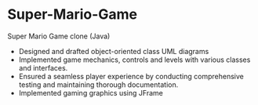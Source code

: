 # Super-Mario-Game
Super Mario Game clone (Java)
- Designed and drafted object-oriented class UML diagrams
- Implemented game mechanics, controls and levels with various classes and interfaces.
- Ensured a seamless player experience by conducting comprehensive testing and maintaining thorough
documentation.
- Implemented gaming graphics using JFrame
